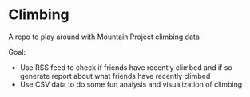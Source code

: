 # Climbing
A repo to play around with Mountain Project climbing data

Goal: 
  - Use RSS feed to check if friends have recently climbed and if so generate report about what friends have recently climbed
   - Use CSV data to do some fun analysis and visualization of climbing 
